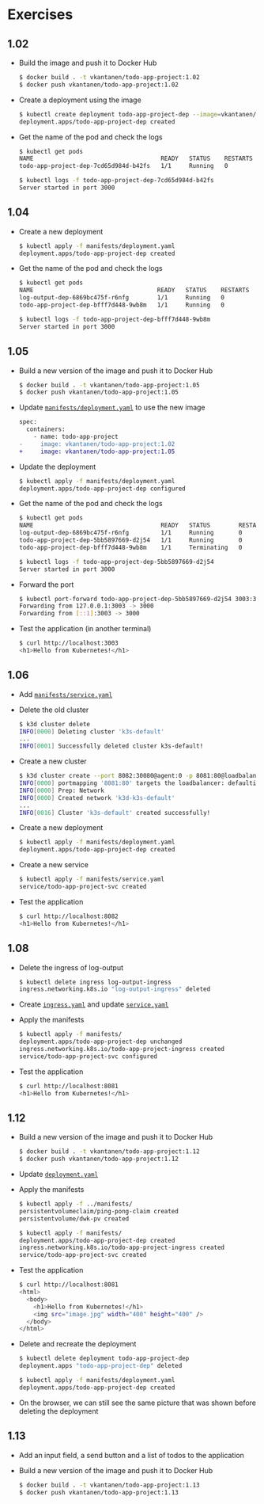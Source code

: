 # Exercises

## 1.02

- Build the image and push it to Docker Hub

  ```sh
  $ docker build . -t vkantanen/todo-app-project:1.02
  $ docker push vkantanen/todo-app-project:1.02
  ```

- Create a deployment using the image

  ```sh
  $ kubectl create deployment todo-app-project-dep --image=vkantanen/todo-app-project:1.02
  deployment.apps/todo-app-project-dep created
  ```

- Get the name of the pod and check the logs

  ```sh
  $ kubectl get pods
  NAME                                    READY   STATUS    RESTARTS   AGE
  todo-app-project-dep-7cd65d984d-b42fs   1/1     Running   0          8s

  $ kubectl logs -f todo-app-project-dep-7cd65d984d-b42fs
  Server started in port 3000
  ```

## 1.04

- Create a new deployment

  ```sh
  $ kubectl apply -f manifests/deployment.yaml 
  deployment.apps/todo-app-project-dep created
  ```

- Get the name of the pod and check the logs

  ```sh
  $ kubectl get pods
  NAME                                   READY   STATUS    RESTARTS   AGE
  log-output-dep-6869bc475f-r6nfg        1/1     Running   0          5m8s
  todo-app-project-dep-bfff7d448-9wb8m   1/1     Running   0          16s

  $ kubectl logs -f todo-app-project-dep-bfff7d448-9wb8m
  Server started in port 3000
  ```

## 1.05

- Build a new version of the image and push it to Docker Hub

  ```sh
  $ docker build . -t vkantanen/todo-app-project:1.05
  $ docker push vkantanen/todo-app-project:1.05
  ```

- Update [`manifests/deployment.yaml`](manifests/deployment.yaml) to use the new image

  ```diff
  spec:
    containers:
      - name: todo-app-project
  -     image: vkantanen/todo-app-project:1.02
  +     image: vkantanen/todo-app-project:1.05
  ```

- Update the deployment

  ```sh
  $ kubectl apply -f manifests/deployment.yaml
  deployment.apps/todo-app-project-dep configured
  ```

- Get the name of the pod and check the logs

  ```sh
  $ kubectl get pods
  NAME                                    READY   STATUS        RESTARTS   AGE
  log-output-dep-6869bc475f-r6nfg         1/1     Running       0          25m
  todo-app-project-dep-5bb5897669-d2j54   1/1     Running       0          10s
  todo-app-project-dep-bfff7d448-9wb8m    1/1     Terminating   0          20m

  $ kubectl logs -f todo-app-project-dep-5bb5897669-d2j54
  Server started in port 3000
  ```

- Forward the port

  ```sh
  $ kubectl port-forward todo-app-project-dep-5bb5897669-d2j54 3003:3000
  Forwarding from 127.0.0.1:3003 -> 3000
  Forwarding from [::1]:3003 -> 3000
  ```

- Test the application (in another terminal)

  ```sh
  $ curl http://localhost:3003
  <h1>Hello from Kubernetes!</h1>
  ```

## 1.06

- Add [`manifests/service.yaml`](manifests/service.yaml)

- Delete the old cluster

  ```sh
  $ k3d cluster delete
  INFO[0000] Deleting cluster 'k3s-default'
  ...
  INFO[0001] Successfully deleted cluster k3s-default!
  ```

- Create a new cluster

  ```sh
  $ k3d cluster create --port 8082:30080@agent:0 -p 8081:80@loadbalancer --agents 2
  INFO[0000] portmapping '8081:80' targets the loadbalancer: defaulting to [servers:*:proxy agents:*:proxy] 
  INFO[0000] Prep: Network                                
  INFO[0000] Created network 'k3d-k3s-default'
  ...
  INFO[0016] Cluster 'k3s-default' created successfully!
  ```

- Create a new deployment

  ```sh
  $ kubectl apply -f manifests/deployment.yaml
  deployment.apps/todo-app-project-dep created
  ```

- Create a new service

  ```sh
  $ kubectl apply -f manifests/service.yaml
  service/todo-app-project-svc created
  ```

- Test the application

  ```sh
  $ curl http://localhost:8082
  <h1>Hello from Kubernetes!</h1>
  ```

## 1.08

- Delete the ingress of log-output

  ```sh
  $ kubectl delete ingress log-output-ingress
  ingress.networking.k8s.io "log-output-ingress" deleted
  ```

- Create [`ingress.yaml`](manifests/ingress.yaml) and update [`service.yaml`](manifests/service.yaml)

- Apply the manifests

  ```sh
  $ kubectl apply -f manifests/
  deployment.apps/todo-app-project-dep unchanged
  ingress.networking.k8s.io/todo-app-project-ingress created
  service/todo-app-project-svc configured
  ```

- Test the application

  ```sh
  $ curl http://localhost:8081
  <h1>Hello from Kubernetes!</h1>
  ```

## 1.12

- Build a new version of the image and push it to Docker Hub

  ```sh
  $ docker build . -t vkantanen/todo-app-project:1.12
  $ docker push vkantanen/todo-app-project:1.12
  ```

- Update [`deployment.yaml`](manifests/deployment.yaml)

- Apply the manifests

  ```sh
  $ kubectl apply -f ../manifests/
  persistentvolumeclaim/ping-pong-claim created
  persistentvolume/dwk-pv created

  $ kubectl apply -f manifests/
  deployment.apps/todo-app-project-dep created
  ingress.networking.k8s.io/todo-app-project-ingress created
  service/todo-app-project-svc created
  ```

- Test the application

  ```sh
  $ curl http://localhost:8081
  <html>
    <body>
      <h1>Hello from Kubernetes!</h1>
      <img src="image.jpg" width="400" height="400" />
    </body>
  </html>
  ```

- Delete and recreate the deployment

  ```sh
  $ kubectl delete deployment todo-app-project-dep
  deployment.apps "todo-app-project-dep" deleted

  $ kubectl apply -f manifests/deployment.yaml
  deployment.apps/todo-app-project-dep created
  ```

- On the browser, we can still see the same picture that was shown before deleting the deployment

## 1.13

- Add an input field, a send button and a list of todos to the application

- Build a new version of the image and push it to Docker Hub

  ```sh
  $ docker build . -t vkantanen/todo-app-project:1.13
  $ docker push vkantanen/todo-app-project:1.13
  ```
